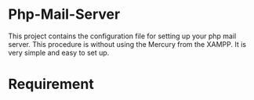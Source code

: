 # Php-Mail-Server
This project contains the configuration file for setting up your php mail server. This procedure is without using the Mercury from the XAMPP. It is very simple and easy to set up.
# Requirement

